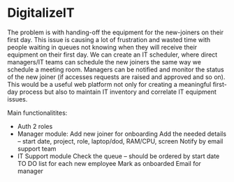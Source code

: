 # DigitalizeIT

The problem is with handing-off the equipment for the new-joiners on their first day. This issue is causing a lot of frustration and wasted time with people waiting in queues not knowing when they will receive their equipment on their first day.
We can create an IT scheduler, where direct managers/IT teams can schedule the new joiners the same way we schedule a meeting room. Managers can be notified and monitor the status of the new joiner (if accesses requests are raised and approved and so on). This would be a useful web platform not only for creating a meaningful first-day process but also to maintain IT inventory and correlate IT equipment issues.

Main functionalitites:
-	Auth 2 roles
-	Manager module:
Add new joiner for onboarding
Add the needed details – start date, project, role, laptop/dod, RAM/CPU, screen
Notify by email support team
-	IT Support module
Check the queue – should be ordered by start date
TO DO list for each new employee
Mark as onboarded
Email for manager
